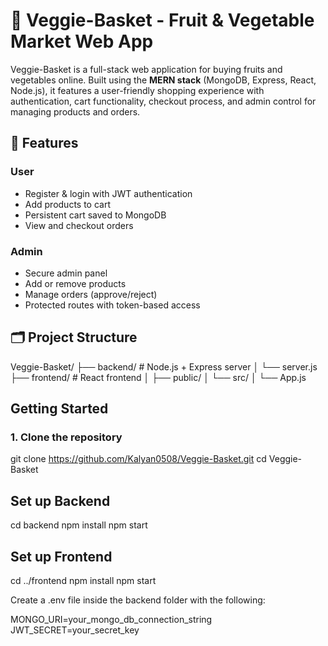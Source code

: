 # 🥦 Veggie-Basket - Fruit & Vegetable Market Web App

Veggie-Basket is a full-stack web application for buying fruits and vegetables online. Built using the **MERN stack** (MongoDB, Express, React, Node.js), it features a user-friendly shopping experience with authentication, cart functionality, checkout process, and admin control for managing products and orders.

## 🔧 Features

###  User
- Register & login with JWT authentication
- Add products to cart
- Persistent cart saved to MongoDB
- View and checkout orders

###  Admin
- Secure admin panel
- Add or remove products
- Manage orders (approve/reject)
- Protected routes with token-based access

## 🗂️ Project Structure

Veggie-Basket/ ├── backend/ # Node.js + Express server │ └── server.js
               ├── frontend/ # React frontend │ ├── public/ │ └── src/ │ └── App.js


##  Getting Started

### 1. Clone the repository

git clone https://github.com/Kalyan0508/Veggie-Basket.git
cd Veggie-Basket

## Set up Backend
cd backend
npm install
npm start

## Set up Frontend
cd ../frontend
npm install
npm start

Create a .env file inside the backend folder with the following:

MONGO_URI=your_mongo_db_connection_string
JWT_SECRET=your_secret_key


